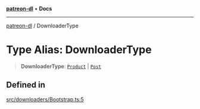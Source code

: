 [**patreon-dl**](../README.md) • **Docs**

***

[patreon-dl](../README.md) / DownloaderType

# Type Alias: DownloaderType

> **DownloaderType**: [`Product`](../interfaces/Product.md) \| [`Post`](../interfaces/Post.md)

## Defined in

[src/downloaders/Bootstrap.ts:5](https://github.com/patrickkfkan/patreon-dl/blob/3799c917b21e82ba47bd4fda974130f074846e4a/src/downloaders/Bootstrap.ts#L5)
